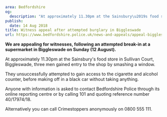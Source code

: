 ```yaml
area: Bedfordshire
og:
  description: "At approximately 11.30pm at the Sainsbury\u2019s food store in Sullivan Court, Biggleswade, three men gained entry to the shop by smashing a window."
publish:
  date: 14 Aug 2018
title: Witness appeal after attempted burglary in Biggleswade
url: https://www.bedfordshire.police.uk/news-and-appeals/appeal-biggleswade-attempted-burglary-aug18
```

**We are appealing for witnesses, following an attempted break-in at a supermarket in Biggleswade on Sunday (12 August).**

At approximately 11.30pm at the Sainsbury's food store in Sullivan Court, Biggleswade, three men gained entry to the shop by smashing a window.

They unsuccessfully attempted to gain access to the cigarette and alcohol counter, before making off in a black car without taking anything.

Anyone with information is asked to contact Bedfordshire Police through its online reporting centre or by calling 101 and quoting reference number 40/17974/18.

Alternatively you can call Crimestoppers anonymously on 0800 555 111.
